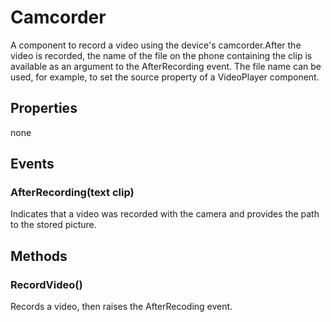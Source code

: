 # Camcorder

A component to record a video using the device's camcorder.After the video is recorded, the name of the file on the phone containing the clip is available as an argument to the AfterRecording event. The file name can be used, for example, to set the source property of a VideoPlayer component.

## Properties

none

## Events

### AfterRecording\(text clip\)

Indicates that a video was recorded with the camera and provides the path to the stored picture.

## Methods

### RecordVideo\(\)

Records a video, then raises the AfterRecoding event.

